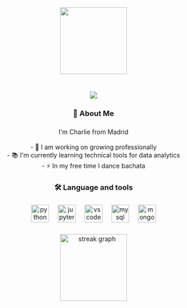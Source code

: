 <div align="center">
  <img height="150" src="https://media.giphy.com/media/QDjpIL6oNCVZ4qzGs7/giphy.gif"  />
</div>

###

<h1 align="center">
    <img src="https://readme-typing-svg.herokuapp.com/?font=Righteous&size=35&center=true&vCenter=true&width=500&height=70&duration=4000&lines=Hi+There!+👋" />

</h1>

###

<h3 align="center">🦝 About Me</h3>

###

<p align="center">I'm Charlie from Madrid <br><br>- 🔭 I am working on growing professionally<br>- 📚 I'm currently learning technical tools for data analytics<br>- ⚡ In my free time I dance bachata</p>

###

<h3 align="center">🛠 Language and tools</h3>

###

<div align="center">
  <img src="https://cdn.jsdelivr.net/gh/devicons/devicon/icons/python/python-original.svg" height="40" alt="python logo"  />
  <img width="12" />
  <img src="https://cdn.jsdelivr.net/gh/devicons/devicon/icons/jupyter/jupyter-original.svg" height="40" alt="jupyter logo"  />
  <img width="12" />
  <img src="https://cdn.jsdelivr.net/gh/devicons/devicon/icons/vscode/vscode-original.svg" height="40" alt="vscode logo"  />
  <img width="12" />
  <img src="https://cdn.jsdelivr.net/gh/devicons/devicon/icons/mysql/mysql-original.svg" height="40" alt="mysql logo"  />
  <img width="12" />
  <img src="https://cdn.jsdelivr.net/gh/devicons/devicon/icons/mongodb/mongodb-original.svg" height="40" alt="mongodb logo"  />
</div>

###

<div align="center">
  <img src="https://streak-stats.demolab.com?user=charlieciordia&locale=en&mode=daily&theme=dracula&hide_border=false&border_radius=5&order=3" height="150" alt="streak graph"  />
</div>

###
